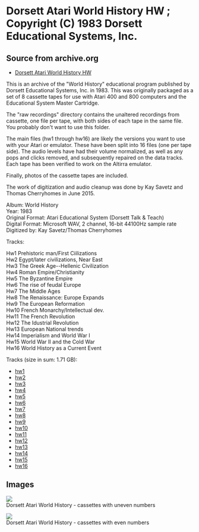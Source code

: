 # Dorsett Atari World History HW ; Copyright (C) 1983 Dorsett Educational Systems, Inc.  
## Source from archive.org  
- [Dorsett Atari World History HW](https://archive.org/details/DorsettAtariWorldHistory)  
  
This is an archive of the "World History" educational program published by Dorsett Educational Systems, Inc. in 1983. This was originally packaged as a set of 8 cassette tapes for use with Atari 400 and 800 computers and the Educational System Master Cartridge.  
  
The "raw recordings" directory contains the unaltered recordings from cassette, one file per tape, with both sides of each tape in the same file. You probably don't want to use this folder.  
  
The main files (hw1 through hw16) are likely the versions you want to use with your Atari or emulator. These have been split into 16 files (one per tape side). The audio levels have had their volume normalized, as well as any pops and clicks removed, and subsequently repaired on the data tracks. Each tape has been verified to work on the Altirra emulator.  
  
Finally, photos of the cassette tapes are included.  
  
The work of digitization and audio cleanup was done by Kay Savetz and Thomas Cherryhomes in June 2015.  
  
Album: World History  
Year: 1983  
Original Format: Atari Educational System (Dorsett Talk & Teach)  
Digital Format: Microsoft WAV, 2 channel, 16-bit 44100Hz sample rate  
Digitized by: Kay Savetz/Thomas Cherryhomes  
  
Tracks:  
  
Hw1	Prehistoric man/First Ciilizations  
Hw2	Egypt/later civilizations, Near East  
Hw3	The Greek Age--Hellenic Civilization  
Hw4	Roman Empire/Christianity  
Hw5	The Byzantine Empire  
Hw6	The rise of feudal Europe  
Hw7	The Middle Ages  
Hw8	The Renaissance: Europe Expands  
Hw9	The European Reformation  
Hw10	French Monarchy/Intellectual dev.  
Hw11	The French Revolution  
Hw12	The Idustrial Revolution  
Hw13	European National trends  
Hw14	Imperialism and World War I  
Hw15	World War II and the Cold War  
Hw16	World History as a Current Event  
  
Tracks (size in sum: 1.71 GB):  
  
- [hw1](http://data.atariwiki.org/FLAC/World_History/hw1.flac)  
- [hw2](http://data.atariwiki.org/FLAC/World_History/hw2.flac)  
- [hw3](http://data.atariwiki.org/FLAC/World_History/hw3.flac)  
- [hw4](http://data.atariwiki.org/FLAC/World_History/hw4.flac)  
- [hw5](http://data.atariwiki.org/FLAC/World_History/hw5.flac)  
- [hw6](http://data.atariwiki.org/FLAC/World_History/hw6.flac)  
- [hw7](http://data.atariwiki.org/FLAC/World_History/hw7.flac)  
- [hw8](http://data.atariwiki.org/FLAC/World_History/hw8.flac)  
- [hw9](http://data.atariwiki.org/FLAC/World_History/hw9.flac)  
- [hw10](http://data.atariwiki.org/FLAC/World_History/hw10.flac)  
- [hw11](http://data.atariwiki.org/FLAC/World_History/hw11.flac)  
- [hw12](http://data.atariwiki.org/FLAC/World_History/hw12.flac)  
- [hw13](http://data.atariwiki.org/FLAC/World_History/hw13.flac)  
- [hw14](http://data.atariwiki.org/FLAC/World_History/hw14.flac)  
- [hw15](http://data.atariwiki.org/FLAC/World_History/hw15.flac)  
- [hw16](http://data.atariwiki.org/FLAC/World_History/hw16.flac)  
## Images  
![](attachments/hwA_.jpg)  
Dorsett Atari World History - cassettes with uneven numbers  
  
![](attachments/hwB_.jpg)  
Dorsett Atari World History - cassettes with even numbers  
